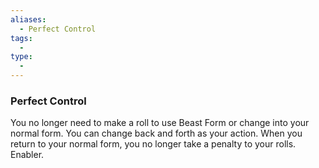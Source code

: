 ```yaml
---
aliases:
  - Perfect Control
tags:
  - 
type:
  - 
---
```

### Perfect Control

You no longer need to make a roll to use Beast Form or change into your normal form. You can change back and forth as your action. When you return to your normal form, you no longer take a penalty to your rolls. Enabler.